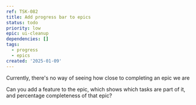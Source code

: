 ```yaml
---
ref: TSK-082
title: Add progress bar to epics
status: todo
priority: low
epic: ui-cleanup
dependencies: []
tags:
  - progress
  - epics
created: '2025-01-09'
---
```

Currently, there's no way of seeing how close to completing an epic we are

Can you add a feature to the epic, which shows which tasks are part of it, and percentage completeness of that epic?
